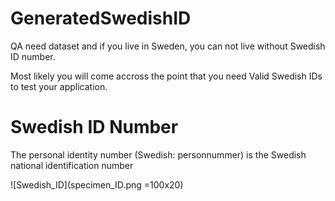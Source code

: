 # GeneratedSwedishID
QA need dataset and if you live in Sweden, you can not live without Swedish ID number.

Most likely you will come accross the point that you need Valid Swedish IDs to test your application.

# Swedish ID Number
The personal identity number (Swedish: personnummer) is the Swedish national identification number

![Swedish_ID](specimen_ID.png =100x20)
